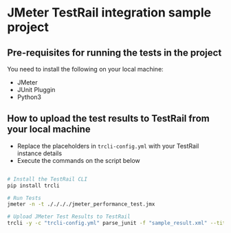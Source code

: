 # JMeter TestRail integration sample project

## Pre-requisites for running the tests in the project

You need to install the following on your local machine:
- JMeter 
- JUnit Pluggin
- Python3 

## How to upload the test results to TestRail from your local machine

- Replace the placeholders in `trcli-config.yml` with your TestRail instance details
- Execute the commands on the script below

```sh

# Install the TestRail CLI
pip install trcli

# Run Tests
jmeter -n -t ././././jmeter_performance_test.jmx

# Upload JMeter Test Results to TestRail
trcli -y -c "trcli-config.yml" parse_junit -f "sample_result.xml" --title "JMeter Demo"

```
